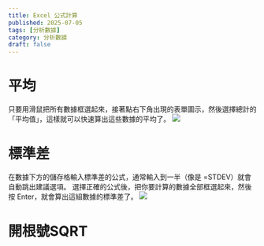 ```yaml
---
title: Excel 公式計算
published: 2025-07-05
tags: [分析數據]
category: 分析數據
draft: false
---
```


# 平均
只要用滑鼠把所有數據框選起來，接著點右下角出現的表單圖示，然後選擇總計的「平均值」，這樣就可以快速算出這些數據的平均了。
![](/excel/平均.png)

# 標準差
在數據下方的儲存格輸入標準差的公式，通常輸入到一半（像是 =STDEV）就會自動跳出建議選項。
選擇正確的公式後，把你要計算的數據全部框選起來，然後按 Enter，就會算出這組數據的標準差了。
![](/excel/標準差.png)

# 開根號SQRT


